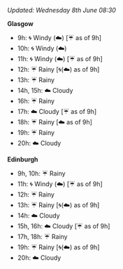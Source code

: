 *Updated: Wednesday 8th June 08:30*

**Glasgow**

* 9h: :cyclone: Windy (:cloud:) [:umbrella: as of 9h]
* 10h: :cyclone: Windy (:cloud:)
* 11h: :cyclone: Windy (:cloud:) [:umbrella: as of 9h]
* 12h: :umbrella: Rainy [:cyclone:(:cloud:) as of 9h]
* 13h: :umbrella: Rainy
* 14h, 15h: :cloud: Cloudy
* 16h: :umbrella: Rainy
* 17h: :cloud: Cloudy [:umbrella: as of 9h]
* 18h: :umbrella: Rainy [:cloud: as of 9h]
* 19h: :umbrella: Rainy
* 20h: :cloud: Cloudy

**Edinburgh**

* 9h, 10h: :umbrella: Rainy
* 11h: :cyclone: Windy (:cloud:) [:umbrella: as of 9h]
* 12h: :umbrella: Rainy
* 13h: :umbrella: Rainy [:cyclone:(:cloud:) as of 9h]
* 14h: :cloud: Cloudy
* 15h, 16h: :cloud: Cloudy [:umbrella: as of 9h]
* 17h, 18h: :umbrella: Rainy
* 19h: :umbrella: Rainy [:cyclone:(:cloud:) as of 9h]
* 20h: :cloud: Cloudy
